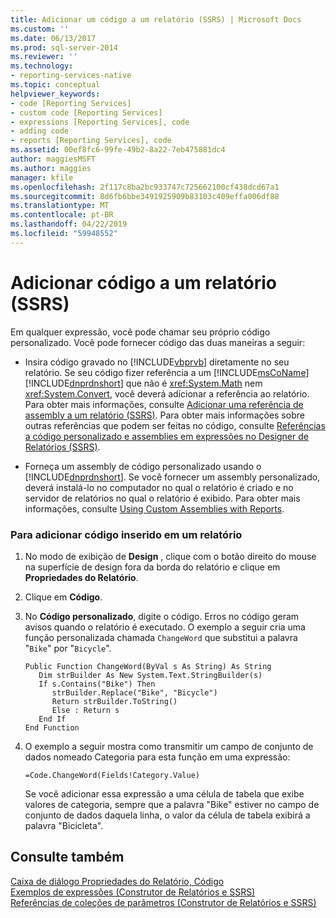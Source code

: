 ```yaml
---
title: Adicionar um código a um relatório (SSRS) | Microsoft Docs
ms.custom: ''
ms.date: 06/13/2017
ms.prod: sql-server-2014
ms.reviewer: ''
ms.technology:
- reporting-services-native
ms.topic: conceptual
helpviewer_keywords:
- code [Reporting Services]
- custom code [Reporting Services]
- expressions [Reporting Services], code
- adding code
- reports [Reporting Services], code
ms.assetid: 00ef8fc6-99fe-49b2-8a22-7eb475881dc4
author: maggiesMSFT
ms.author: maggies
manager: kfile
ms.openlocfilehash: 2f117c8ba2bc933747c725662100cf438dcd67a1
ms.sourcegitcommit: 8d6fb6bbe3491925909b83103c409effa006df88
ms.translationtype: MT
ms.contentlocale: pt-BR
ms.lasthandoff: 04/22/2019
ms.locfileid: "59948552"
---
```

# <a name="add-code-to-a-report-ssrs"></a>Adicionar código a um relatório (SSRS)
  Em qualquer expressão, você pode chamar seu próprio código personalizado. Você pode fornecer código das duas maneiras a seguir:  
  
-   Insira código gravado no [!INCLUDE[vbprvb](../../includes/vbprvb-md.md)] diretamente no seu relatório. Se seu código fizer referência a um [!INCLUDE[msCoName](../../includes/msconame-md.md)] [!INCLUDE[dnprdnshort](../../includes/dnprdnshort-md.md)] que não é <xref:System.Math> nem <xref:System.Convert>, você deverá adicionar a referência ao relatório. Para obter mais informações, consulte [Adicionar uma referência de assembly a um relatório &#40;SSRS&#41;](add-an-assembly-reference-to-a-report-ssrs.md). Para obter mais informações sobre outras referências que podem ser feitas no código, consulte [Referências a código personalizado e assemblies em expressões no Designer de Relatórios &#40;SSRS&#41;](custom-code-and-assembly-references-in-expressions-in-report-designer-ssrs.md).  
  
-   Forneça um assembly de código personalizado usando o [!INCLUDE[dnprdnshort](../../includes/dnprdnshort-md.md)]. Se você fornecer um assembly personalizado, deverá instalá-lo no computador no qual o relatório é criado e no servidor de relatórios no qual o relatório é exibido. Para obter mais informações, consulte [Using Custom Assemblies with Reports](../custom-assemblies/using-custom-assemblies-with-reports.md).  
  
### <a name="to-add-embedded-code-to-a-report"></a>Para adicionar código inserido em um relatório  
  
1.  No modo de exibição de **Design** , clique com o botão direito do mouse na superfície de design fora da borda do relatório e clique em **Propriedades do Relatório**.  
  
2.  Clique em **Código**.  
  
3.  No **Código personalizado**, digite o código. Erros no código geram avisos quando o relatório é executado. O exemplo a seguir cria uma função personalizada chamada `ChangeWord` que substitui a palavra "`Bike`" por "`Bicycle`".  
  
    ```  
    Public Function ChangeWord(ByVal s As String) As String  
       Dim strBuilder As New System.Text.StringBuilder(s)  
       If s.Contains("Bike") Then  
          strBuilder.Replace("Bike", "Bicycle")  
          Return strBuilder.ToString()  
          Else : Return s  
       End If  
    End Function  
    ```  
  
4.  O exemplo a seguir mostra como transmitir um campo de conjunto de dados nomeado Categoria para esta função em uma expressão:  
  
    ```  
    =Code.ChangeWord(Fields!Category.Value)  
    ```  
  
     Se você adicionar essa expressão a uma célula de tabela que exibe valores de categoria, sempre que a palavra "Bike" estiver no campo de conjunto de dados daquela linha, o valor da célula de tabela exibirá a palavra "Bicicleta".  
  
## <a name="see-also"></a>Consulte também  
 [Caixa de diálogo Propriedades do Relatório, Código](../report-properties-dialog-box-code.md)   
 [Exemplos de expressões &#40;Construtor de Relatórios e SSRS&#41;](expression-examples-report-builder-and-ssrs.md)   
 [Referências de coleções de parâmetros &#40;Construtor de Relatórios e SSRS&#41;](built-in-collections-parameters-collection-references-report-builder.md)  
  
  
